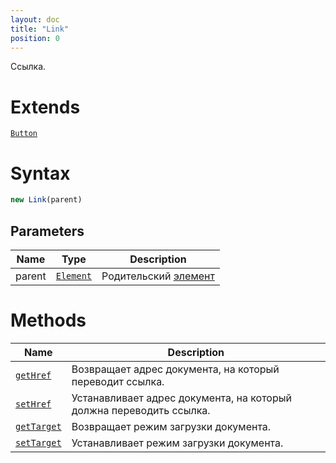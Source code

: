 ```yaml
---
layout: doc
title: "Link"
position: 0
---
```


Ссылка.

# Extends

[`Button`](../Button)

# Syntax

```js
new Link(parent)
```

## Parameters

|Name|Type|Description|
|----|----------|---------|
|parent|[`Element`](../../Core/Elements/Element)|Родительский [элемент](../../Core/Elements/Element)|


# Methods

|Name|Description|
|----|---------|
|[`getHref`](Link.getHref/)|Возвращает адрес документа, на который переводит ссылка.|
|[`setHref`](Link.setHref/)|Устанавливает адрес документа, на который должна переводить ссылка.|
|[`getTarget`](Link.getTarget/)|Возвращает режим загрузки документа.|
|[`setTarget`](Link.setTarget/)|Устанавливает режим загрузки документа.|